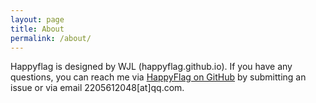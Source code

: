 ```yaml
---
layout: page
title: About
permalink: /about/
---
```


Happyflag is designed by WJL (happyflag.github.io). If you have any questions, you can reach me via <a href="https://happyflag.github.io">HappyFlag on GitHub</a> by submitting an issue or via email 2205612048[at]qq.com.
